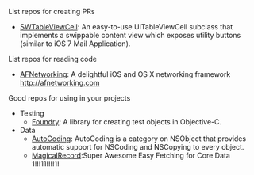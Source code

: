 
List repos for creating PRs
* [SWTableViewCell](https://github.com/CEWendel/SWTableViewCell): An easy-to-use UITableViewCell subclass that implements a swippable content view which exposes utility buttons (similar to iOS 7 Mail Application).

List repos for reading code
* [AFNetworking](https://github.com/AFNetworking/AFNetworking): A delightful iOS and OS X networking framework http://afnetworking.com

Good repos for using in your projects
* Testing
	* [Foundry](https://github.com/smyrgl/Foundry): A library for creating test objects in Objective-C. 
* Data
	* [AutoCoding](https://github.com/nicklockwood/AutoCoding): AutoCoding is a category on NSObject that provides automatic support for NSCoding and NSCopying to every object. 
	* [MagicalRecord]():Super Awesome Easy Fetching for Core Data 1!!!11!!!!1! 
	

